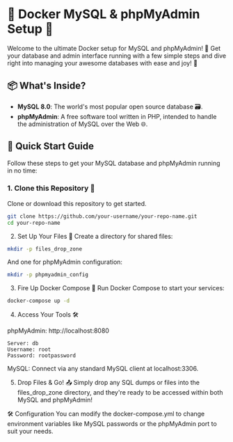 # 🐳 Docker MySQL & phpMyAdmin Setup 🚀

Welcome to the ultimate Docker setup for MySQL and phpMyAdmin! 🎉 Get your database and admin interface running with a few simple steps and dive right into managing your awesome databases with ease and joy! 🌟

## 📦 What's Inside?

- **MySQL 8.0**: The world's most popular open source database 🗃️.
- **phpMyAdmin**: A free software tool written in PHP, intended to handle the administration of MySQL over the Web 🌐.

## 🏁 Quick Start Guide

Follow these steps to get your MySQL database and phpMyAdmin running in no time:

### 1. Clone this Repository 📂

Clone or download this repository to get started.

```bash
git clone https://github.com/your-username/your-repo-name.git
cd your-repo-name
```

2. Set Up Your Files 📁
Create a directory for shared files:

```bash
mkdir -p files_drop_zone
```

And one for phpMyAdmin configuration:

```bash
mkdir -p phpmyadmin_config
```

3. Fire Up Docker Compose 🚀
Run Docker Compose to start your services:

```bash
docker-compose up -d
```

4. Access Your Tools 🛠️

phpMyAdmin: http://localhost:8080
```
Server: db
Username: root
Password: rootpassword
```

MySQL: Connect via any standard MySQL client at localhost:3306.

5. Drop Files & Go! 📤
Simply drop any SQL dumps or files into the files_drop_zone directory, and they're ready to be accessed within both MySQL and phpMyAdmin!

🛠 Configuration
You can modify the docker-compose.yml to change environment variables like MySQL passwords or the phpMyAdmin port to suit your needs.
